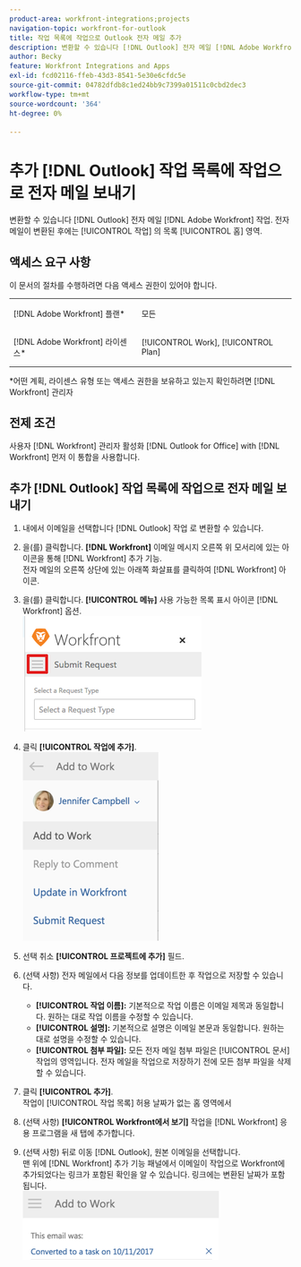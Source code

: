 ```yaml
---
product-area: workfront-integrations;projects
navigation-topic: workfront-for-outlook
title: 작업 목록에 작업으로 Outlook 전자 메일 추가
description: 변환할 수 있습니다 [!DNL Outlook] 전자 메일 [!DNL Adobe Workfront] 작업. 전자 메일이 변환되면 홈 영역의 작업 목록에서 작업을 사용할 수 있습니다.
author: Becky
feature: Workfront Integrations and Apps
exl-id: fcd02116-ffeb-43d3-8541-5e30e6cfdc5e
source-git-commit: 04782dfdb8c1ed24bb9c7399a01511c0cbd2dec3
workflow-type: tm+mt
source-wordcount: '364'
ht-degree: 0%

---
```


# 추가 [!DNL Outlook] 작업 목록에 작업으로 전자 메일 보내기

변환할 수 있습니다 [!DNL Outlook] 전자 메일 [!DNL Adobe Workfront] 작업. 전자 메일이 변환된 후에는 [!UICONTROL 작업] 의 목록 [!UICONTROL 홈] 영역.

## 액세스 요구 사항

이 문서의 절차를 수행하려면 다음 액세스 권한이 있어야 합니다.

<table style="table-layout:auto"> 
 <col> 
 <col> 
 <tbody> 
  <tr> 
   <td role="rowheader">[!DNL Adobe Workfront] 플랜*</td> 
   <td> <p>모든</p> </td> 
  </tr> 
  <tr> 
   <td role="rowheader">[!DNL Adobe Workfront] 라이센스*</td> 
   <td> <p>[!UICONTROL Work], [!UICONTROL Plan]</p> </td> 
  </tr> 
 </tbody> 
</table>

&#42;어떤 계획, 라이센스 유형 또는 액세스 권한을 보유하고 있는지 확인하려면 [!DNL Workfront] 관리자

## 전제 조건

사용자 [!DNL Workfront] 관리자 활성화 [!DNL Outlook for Office] with [!DNL Workfront] 먼저 이 통합을 사용합니다.

## 추가 [!DNL Outlook] 작업 목록에 작업으로 전자 메일 보내기

1. 내에서 이메일을 선택합니다 [!DNL Outlook] 작업 로 변환할 수 있습니다.
1. 을(를) 클릭합니다. **[!DNL Workfront]** 이메일 메시지 오른쪽 위 모서리에 있는 아이콘을 통해 [!DNL Workfront] 추가 기능.\
   전자 메일의 오른쪽 상단에 있는 아래쪽 화살표를 클릭하여 [!DNL Workfront] 아이콘.

1. 을(를) 클릭합니다. **[!UICONTROL 메뉴]** 사용 가능한 목록 표시 아이콘 [!DNL Workfront] 옵션.\
   ![o365_addin_menu_icon.png](assets/o365-addin-menu-icon.png)

1. 클릭 **[!UICONTROL 작업에 추가]**.\
   ![outlook_add_to_work_menu.png](assets/outlook-add-to-work-menu-242x337.png)

1. 선택 취소 **[!UICONTROL 프로젝트에 추가]** 필드.
1. (선택 사항) 전자 메일에서 다음 정보를 업데이트한 후 작업으로 저장할 수 있습니다.

   * **[!UICONTROL 작업 이름]:** 기본적으로 작업 이름은 이메일 제목과 동일합니다. 원하는 대로 작업 이름을 수정할 수 있습니다.
   * **[!UICONTROL 설명]:** 기본적으로 설명은 이메일 본문과 동일합니다. 원하는 대로 설명을 수정할 수 있습니다.
   * **[!UICONTROL 첨부 파일]:** 모든 전자 메일 첨부 파일은 [!UICONTROL 문서] 작업의 영역입니다. 전자 메일을 작업으로 저장하기 전에 모든 첨부 파일을 삭제할 수 있습니다.

1. 클릭 **[!UICONTROL 추가]**.\
   작업이 [!UICONTROL 작업 목록] 허용 날짜가 없는 홈 영역에서

1. (선택 사항) **[!UICONTROL Workfront에서 보기]** 작업을 [!DNL Workfront] 응용 프로그램을 새 탭에 추가합니다.

1. (선택 사항) 뒤로 이동 [!DNL Outlook], 원본 이메일을 선택합니다.\
   맨 위에 [!DNL Workfront] 추가 기능 패널에서 이메일이 작업으로 Workfront에 추가되었다는 링크가 포함된 확인을 알 수 있습니다. 링크에는 변환된 날짜가 포함됩니다.\
   ![outlook_standalone_task_added.png](assets/outlook-standalone-task-added-350x123.png)

